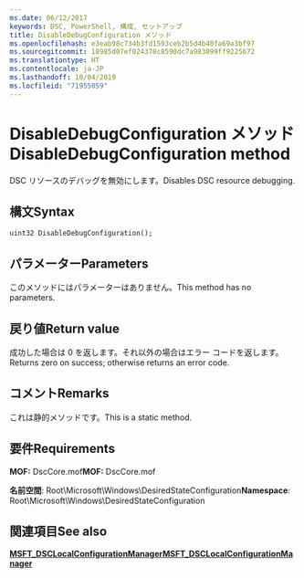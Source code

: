 ```yaml
---
ms.date: 06/12/2017
keywords: DSC, PowerShell, 構成, セットアップ
title: DisableDebugConfiguration メソッド
ms.openlocfilehash: e3eab98c734b3fd1593ceb2b5d4b40fa69a3bf97
ms.sourcegitcommit: 18985d07ef024378c8590dc7a983099ff9225672
ms.translationtype: HT
ms.contentlocale: ja-JP
ms.lasthandoff: 10/04/2019
ms.locfileid: "71955059"
---
```

# <a name="disabledebugconfiguration-method"></a><span data-ttu-id="e2536-103">DisableDebugConfiguration メソッド</span><span class="sxs-lookup"><span data-stu-id="e2536-103">DisableDebugConfiguration method</span></span>

<span data-ttu-id="e2536-104">DSC リソースのデバッグを無効にします。</span><span class="sxs-lookup"><span data-stu-id="e2536-104">Disables DSC resource debugging.</span></span>

## <a name="syntax"></a><span data-ttu-id="e2536-105">構文</span><span class="sxs-lookup"><span data-stu-id="e2536-105">Syntax</span></span>

```mof
uint32 DisableDebugConfiguration();
```

## <a name="parameters"></a><span data-ttu-id="e2536-106">パラメーター</span><span class="sxs-lookup"><span data-stu-id="e2536-106">Parameters</span></span>

<span data-ttu-id="e2536-107">このメソッドにはパラメーターはありません。</span><span class="sxs-lookup"><span data-stu-id="e2536-107">This method has no parameters.</span></span>

## <a name="return-value"></a><span data-ttu-id="e2536-108">戻り値</span><span class="sxs-lookup"><span data-stu-id="e2536-108">Return value</span></span>

<span data-ttu-id="e2536-109">成功した場合は 0 を返します。それ以外の場合はエラー コードを返します。</span><span class="sxs-lookup"><span data-stu-id="e2536-109">Returns zero on success; otherwise returns an error code.</span></span>

## <a name="remarks"></a><span data-ttu-id="e2536-110">コメント</span><span class="sxs-lookup"><span data-stu-id="e2536-110">Remarks</span></span>

<span data-ttu-id="e2536-111">これは静的メソッドです。</span><span class="sxs-lookup"><span data-stu-id="e2536-111">This is a static method.</span></span>

## <a name="requirements"></a><span data-ttu-id="e2536-112">要件</span><span class="sxs-lookup"><span data-stu-id="e2536-112">Requirements</span></span>

<span data-ttu-id="e2536-113">**MOF:** DscCore.mof</span><span class="sxs-lookup"><span data-stu-id="e2536-113">**MOF:** DscCore.mof</span></span>

<span data-ttu-id="e2536-114">**名前空間**: Root\Microsoft\Windows\DesiredStateConfiguration</span><span class="sxs-lookup"><span data-stu-id="e2536-114">**Namespace**: Root\Microsoft\Windows\DesiredStateConfiguration</span></span>

## <a name="see-also"></a><span data-ttu-id="e2536-115">関連項目</span><span class="sxs-lookup"><span data-stu-id="e2536-115">See also</span></span>

[<span data-ttu-id="e2536-116">**MSFT_DSCLocalConfigurationManager**</span><span class="sxs-lookup"><span data-stu-id="e2536-116">**MSFT_DSCLocalConfigurationManager**</span></span>](msft-dsclocalconfigurationmanager.md)
